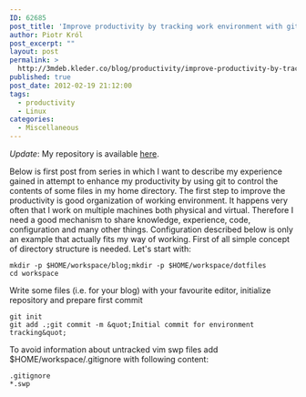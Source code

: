 ```yaml
---
ID: 62685
post_title: 'Improve productivity by tracking work environment with git &#8211; preparation'
author: Piotr Król
post_excerpt: ""
layout: post
permalink: >
  http://3mdeb.kleder.co/blog/productivity/improve-productivity-by-tracking-work-environment-with-git-preparation/
published: true
post_date: 2012-02-19 21:12:00
tags:
  - productivity
  - Linux
categories:
  - Miscellaneous
---
```

_Update_: My repository is available 
[here](https://github.com/pietrushnic/workspace.git).

Below is first post from series in which I want to describe my experience gained 
in attempt to enhance my productivity by using git to control the contents of 
some files in my home directory. The first step to improve the productivity 
is good organization of working environment. It happens very often that I work 
on multiple machines both physical and virtual. Therefore I need a 
good mechanism to share knowledge, experience, code, configuration and many 
other things. Configuration described below is only an example that actually 
fits my way of working.  First of all simple concept of directory structure is 
needed. Let's start with:  
```
mkdir -p $HOME/workspace/blog;mkdir -p $HOME/workspace/dotfiles
cd workspace 
```

Write some files (i.e. for your blog) with your favourite editor, initialize 
repository and prepare first commit  
```
git init
git add .;git commit -m &quot;Initial commit for environment tracking&quot; 
```

To avoid information about untracked vim swp files add $HOME/workspace/.gitignore with following content:  
```
.gitignore
*.swp
```